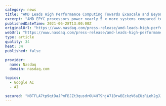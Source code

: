 ```yaml
---
category: news
title: "AMD Leads High Performance Computing Towards Exascale and Beyond"
excerpt: "AMD EPYC processors power nearly 5 x more systems compared to the June 2020 list, and more than double the number of systems compared to November 2020. As well, AMD EPYC processors power half of the 58 new entries on the June 2021 list."
publishedDateTime: 2021-06-28T13:00:00Z
originalUrl: "https://www.nasdaq.com/press-release/amd-leads-high-performance-computing-towards-exascale-and-beyond-2021-06-28"
webUrl: "https://www.nasdaq.com/press-release/amd-leads-high-performance-computing-towards-exascale-and-beyond-2021-06-28"
type: article
quality: 34
heat: 34
published: false

provider:
  name: Nasdaq
  domain: nasdaq.com

topics:
  - Google AI
  - AI

secured: "N8TFLA7tp9qtDaJPmFBJZt3qusdrOU4HT9hjA71BrwBEckzV6aEUzRLeh2gJJ1ijP2nJNDzuzvUNLljfY/3Tnt7ohF8PtyeJ73sJfG3mCQffizK5oWCOdrL0Nq1K72JF6o0btcYGtlN/nHCP1B8zDWmRj6e1HtAWvyPmzBxMaaF5pxFifls0aHfkyH6OdNOh+FhLUJDJsZ6jYheGjjmFconE4PWDXdWA6b7TbptBF/aHITVG1J6aeVsNdTfq48SM6NGPZQIiegXqIJCIMH3IiKN9BYqFcz5mXMm5NhsavkqTRy635+TlST2F44E3LfSAmsi+L3uE2jzLwYclCVD4NaTK657KPSbX5TjAFoir6Fo=;LILKo/8mtntSCxlHPe4ckg=="
---
```


